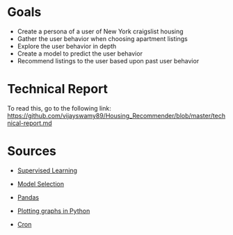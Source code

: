 # Goals
- Create a persona of a user of New York craigslist housing
- Gather the user behavior when choosing apartment listings
- Explore the user behavior in depth
- Create a model to predict the user behavior
- Recommend listings to the user based upon past user behavior

# Technical Report
To read this, go to the following link:
https://github.com/vijayswamy89/Housing_Recommender/blob/master/technical-report.md

# Sources

- [Supervised Learning](http://scikit-learn.org/stable/tutorial/statistical_inference/supervised_learning.html)

- [Model Selection](http://scikit-learn.org/stable/tutorial/statistical_inference/model_selection.html)

- [Pandas](https://www.tutorialspoint.com/python_pandas/index.htm)

- [Plotting graphs in Python](https://matplotlib.org/api/_as_gen/matplotlib.pyplot.plot.html)

- [Cron](https://medium.com/@vijay.swamy1/how-to-write-an-automated-python-script-using-aws-and-chron-70a767129729)
